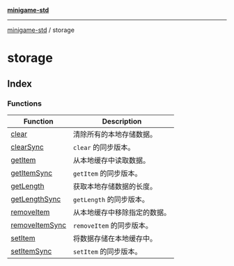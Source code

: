 [**minigame-std**](../../README.md)

***

[minigame-std](../../README.md) / storage

# storage

## Index

### Functions

| Function | Description |
| ------ | ------ |
| [clear](functions/clear.md) | 清除所有的本地存储数据。 |
| [clearSync](functions/clearSync.md) | `clear` 的同步版本。 |
| [getItem](functions/getItem.md) | 从本地缓存中读取数据。 |
| [getItemSync](functions/getItemSync.md) | `getItem` 的同步版本。 |
| [getLength](functions/getLength.md) | 获取本地存储数据的长度。 |
| [getLengthSync](functions/getLengthSync.md) | `getLength` 的同步版本。 |
| [removeItem](functions/removeItem.md) | 从本地缓存中移除指定的数据。 |
| [removeItemSync](functions/removeItemSync.md) | `removeItem` 的同步版本。 |
| [setItem](functions/setItem.md) | 将数据存储在本地缓存中。 |
| [setItemSync](functions/setItemSync.md) | `setItem` 的同步版本。 |
